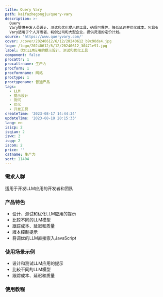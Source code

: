 ```yaml
---
title: Query Vary
path: kaifazhegongju/query-vary
description: >-
  Query
  Vary提供开发人员设计、测试和优化提示的工具，确保可靠性、降低延迟并优化成本。它具有强大的功能，包括比较不同的LLM模型、跟踪成本、延迟和质量、版本控制提示、将调优的LLM直接嵌入JavaScript等。Query
  Vary适用于个人开发者、初创公司和大型企业，提供灵活的定价计划。
source: 'https://www.queryvary.com/'
cover: /cover/20240612/6/12/20240612_b9c90da4.jpg
logo: /logo/20240612/6/12/20240612_30471e91.jpg
label: 优化LLM应用的提示设计、测试和优化工具
component: false
procattr: 1
procattrname: 生产力
procform: 1
procformname: 网站
proctype: 1
proctypename: 普通产品
tags:
  - LLM
  - 提示设计
  - 测试
  - 优化
  - 开发工具
createTime: '2023-08-17 14:44:34'
updateTime: '2023-08-18 20:15:33'
lang: en
isicp: 2
isqian: 2
iswx: 2
isqq: 2
iscom: 2
price: ''
catname: 生产力
sort: 11404
---
```




### 需求人群
适用于开发LLM应用的开发者和团队

### 产品特色
- 设计、测试和优化LLM应用的提示
- 比较不同的LLM模型
- 跟踪成本、延迟和质量
- 版本控制提示
- 将调优的LLM直接嵌入JavaScript

### 使用场景示例
- 设计和测试LLM应用的提示
- 比较不同的LLM模型
- 跟踪成本、延迟和质量

### 使用教程


  
